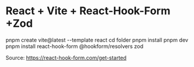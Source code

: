 # React + Vite + React-Hook-Form +Zod

pnpm create vite@latest --template react
cd folder
pnpm install
pnpm dev
pnpm install react-hook-form @hookform/resolvers zod

Source: https://react-hook-form.com/get-started